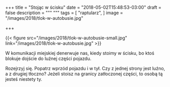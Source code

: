 +++
title = "Stojąc w ścisku"
date = "2018-05-02T15:48:53-03:00"
draft = false
description = """
"""
tags = [ "raptularz", ]
image = "/images/2018/tlok-w-autobusie.jpg"

+++

{{< figure src="/images/2018/tlok-w-autobusie-small.jpg"
    link="/images/2018/tlok-w-autobusie.jpg" >}}

W komunikacji miejskiej denerwuje nas, kiedy stoimy w ścisku, bo ktoś blokuje
dojście do luźnej części pojazdu.

Rozejrzyj się. Popatrz wprzód pojazdu i w tył. Czy z jednej strony jest luźno, a
z drugiej tłoczno? Jeżeli stoisz na granicy zatłoczonej części, to osobą tą
jesteś niestety ty.
